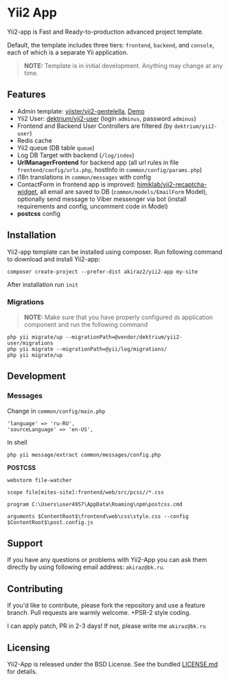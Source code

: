 # Yii2 App

Yii2-app is Fast and Ready-to-production advanced project template.

Default, the template includes three tiers: `frontend`, `backend`, and `console`, each of which is a separate Yii application.
> **NOTE:** Template is in initial development. Anything may change at any time. 

## Features
* Admin template: [yiister/yii2-gentelella](https://github.com/yiister/yii2-gentelella), [Demo](https://colorlib.com/polygon/gentelella/)
* Yii2 User: [dektrium/yii2-user](https://github.com/dektrium/yii2-user) (login `adminus`, password `adminus`)
* Frontend and Backend User Controllers are filtered (by `dektrium/yii2-user`)
* Redis cache
* Yii2 queue (DB table `queue`)
* Log DB Target with backend (`/log/index`)
* **UrlManagerFrontend** for backend app (all url rules in file `frontend/config/urls.php`, hostInfo in `common/config/params.php`)
* i18n translations in `common/messages` with config
* ContactForm in frontend app is improved: [himiklab/yii2-recaptcha-widget](https://github.com/himiklab/yii2-recaptcha-widget),
 all email are saved to DB (`common/models/EmailForm` Model), optionally send message to Viber messenger via bot
  (install requirements and config, uncomment code in Model)
* **postcss** config


## Installation
Yii2-app template can be installed using composer. Run following command to download and install Yii2-app:
```
composer create-project --prefer-dist akiraz2/yii2-app my-site
```
After installation run `init`

### Migrations

> **NOTE:** Make sure that you have properly configured `db` application component and run the following command

```
php yii migrate/up --migrationPath=@vendor/dektrium/yii2-user/migrations
php yii migrate --migrationPath=@yii/log/migrations/
php yii migrate/up
```


## Development

### Messages
Change in `common/config/main.php`
```
'language' => 'ru-RU',
'sourceLanguage' => 'en-US',
```
In shell 
```
php yii message/extract common/messages/config.php
```

**POSTCSS**

```
webstorm file-watcher

scope file[mites-site]:frontend/web/src/pcss//*.css

program C:\Users\user4957\AppData\Roaming\npm\postcss.cmd

arguments $ContentRoot$\frontend\web\css\style.css --config $ContentRoot$\post.config.js
```

## Support

If you have any questions or problems with Yii2-App you can ask them directly
 by using following email address: `akiraz@bk.ru`.


## Contributing

If you'd like to contribute, please fork the repository and use a feature branch. Pull requests are warmly welcome.
+PSR-2 style coding.

I can apply patch, PR in 2-3 days! If not, please write me `akiraz@bk.ru`

## Licensing

Yii2-App is released under the BSD License. See the bundled [LICENSE.md](LICENSE.md)
for details. 

